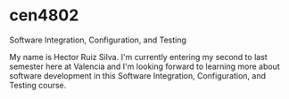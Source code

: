 # cen4802
Software Integration, Configuration, and Testing

My name is Hector Ruiz Silva. I'm currently entering my second to last semester here at Valencia and I'm looking forward to learning more about software development in this Software Integration, Configuration, and Testing course. 
